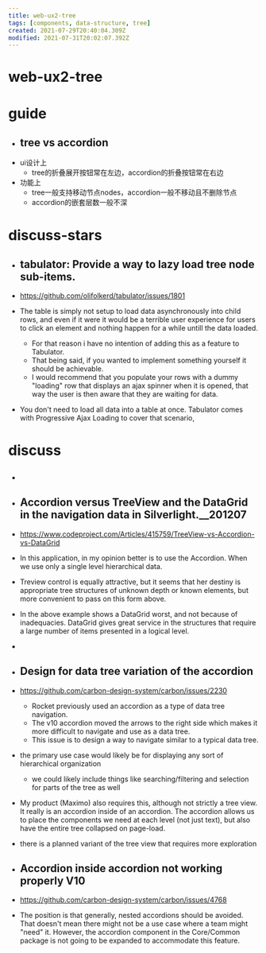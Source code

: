 ```yaml
---
title: web-ux2-tree
tags: [components, data-structure, tree]
created: 2021-07-29T20:40:04.309Z
modified: 2021-07-31T20:02:07.392Z
---
```


# web-ux2-tree

# guide

- ## tree vs accordion
- ui设计上
  - tree的折叠展开按钮常在左边，accordion的折叠按钮常在右边
- 功能上
  - tree一般支持移动节点nodes，accordion一般不移动且不删除节点
  - accordion的嵌套层数一般不深
# discuss-stars
- ## tabulator: Provide a way to lazy load tree node sub-items.
- https://github.com/olifolkerd/tabulator/issues/1801
- The table is simply not setup to load data asynchronously into child rows, and even if it were it would be a terrible user experience for users to click an element and nothing happen for a while untill the data loaded.
  - For that reason i have no intention of adding this as a feature to Tabulator.
  - That being said, if you wanted to implement something yourself it should be achievable.
  - I would recommend that you populate your rows with a dummy "loading" row that displays an ajax spinner when it is opened, that way the user is then aware that they are waiting for data.

- You don't need to load all data into a table at once. Tabulator comes with Progressive Ajax Loading to cover that scenario, 
# discuss
- ## 

- ## Accordion versus TreeView and the DataGrid in the navigation data in Silverlight.__201207
- https://www.codeproject.com/Articles/415759/TreeView-vs-Accordion-vs-DataGrid
- In this application, in my opinion better is to use the Accordion. When we use only a single level hierarchical data.
- Treview control is equally attractive, but it seems that her destiny is appropriate tree structures of unknown depth or known elements, but more convenient to pass on this form above.
- In the above example shows a DataGrid worst, and not because of inadequacies. DataGrid gives great service in the structures that require a large number of items presented in a logical level.
- 

- ## Design for data tree variation of the accordion
- https://github.com/carbon-design-system/carbon/issues/2230
  - Rocket previously used an accordion as a type of data tree navigation. 
  - The v10 accordion moved the arrows to the right side which makes it more difficult to navigate and use as a data tree.
  - This issue is to design a way to navigate similar to a typical data tree.
- the primary use case would likely be for displaying any sort of hierarchical organization
  - we could likely include things like searching/filtering and selection for parts of the tree as well
- My product (Maximo) also requires this, although not strictly a tree view. It really is an accordion inside of an accordion. The accordion allows us to place the components we need at each level (not just text), but also have the entire tree collapsed on page-load.
- there is a planned variant of the tree view that requires more exploration

- ## Accordion inside accordion not working properly V10
- https://github.com/carbon-design-system/carbon/issues/4768
- The position is that generally, nested accordions should be avoided. That doesn't mean there might not be a use case where a team might "need" it. However, the accordion component in the Core/Common package is not going to be expanded to accommodate this feature. 
